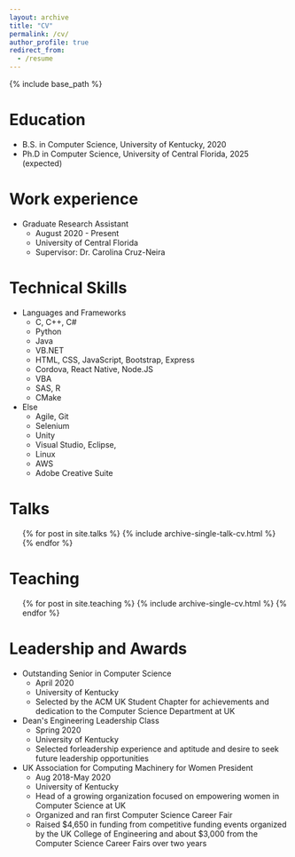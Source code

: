 ```yaml
---
layout: archive
title: "CV"
permalink: /cv/
author_profile: true
redirect_from:
  - /resume
---
```


{% include base_path %}

Education
======
* B.S. in Computer Science, University of Kentucky, 2020
* Ph.D in Computer Science, University of Central Florida, 2025 (expected)

Work experience
======
* Graduate Research Assistant
  * August 2020 - Present
  * University of Central Florida
  * Supervisor: Dr. Carolina Cruz-Neira
  
Technical Skills
======
* Languages and Frameworks
  * C, C++, C#
  * Python
  * Java
  * VB.NET
  * HTML, CSS, JavaScript, Bootstrap, Express
  * Cordova, React Native, Node.JS
  * VBA 
  * SAS, R
  * CMake
* Else
  * Agile, Git
  * Selenium
  * Unity
  * Visual Studio, Eclipse, 
  * Linux
  * AWS
  * Adobe Creative Suite

  
Talks
======
  <ul>{% for post in site.talks %}
    {% include archive-single-talk-cv.html %}
  {% endfor %}</ul>
  
Teaching
======
  <ul>{% for post in site.teaching %}
    {% include archive-single-cv.html %}
  {% endfor %}</ul>
  
Leadership and Awards
======
* Outstanding Senior in Computer Science
  * April 2020
  * University of Kentucky
  * Selected by the ACM UK Student Chapter for achievements and dedication to the Computer Science Department at UK
* Dean's Engineering Leadership Class
  * Spring 2020
  * University of Kentucky
  * Selected forleadership experience and aptitude and desire to seek future leadership opportunities
* UK Association for Computing Machinery for Women President 
  * Aug 2018-May 2020
  * University of Kentucky
  * Head of a growing organization focused on empowering women in Computer Science at UK
  * Organized and ran first Computer Science Career Fair
  * Raised \$4,650 in funding from competitive funding events organized by the UK College of Engineering and about \$3,000 from the Computer Science Career Fairs over two years
